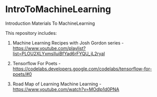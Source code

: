 # IntroToMachineLearning
Introduction Materials To MachineLearning

This repository includes:

1. Machine Learning Recipes with Josh Gordon series
    -https://www.youtube.com/playlist?list=PLOU2XLYxmsIIuiBfYad6rFYQU_jL2ryal
    
2. Tensorflow For Poets
    -https://codelabs.developers.google.com/codelabs/tensorflow-for-poets/#0
    
3. Road Map of Learning Machine Learning
    -https://www.youtube.com/watch?v=MOdlp1d0PNA
